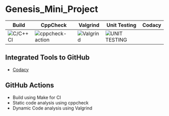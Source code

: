 # Genesis_Mini_Project

|Build|CppCheck|Valgrind|Unit Testing|Codacy|
|-----|--------|--------|------------|------|
|![C/C++ CI](https://github.com/99002617/Genesis_Mini_Project/workflows/C/C++%20CI/badge.svg)|![cppcheck-action](https://github.com/99002617/Genesis_Mini_Project/workflows/cppcheck-action/badge.svg)|![Valgrind](https://github.com/99002617/Genesis_Mini_Project/workflows/Valgrind/badge.svg)|![UNIT TESTING](https://github.com/99002617/Genesis_Mini_Project/workflows/UNIT%20TESTING/badge.svg)|

## Integrated Tools to GitHub
* [Codacy](https://www.codacy.com/)
## GitHub Actions
* Build using Make for CI
* Static code analysis using cppcheck
* Dynamic Code analysis using Valgrind
